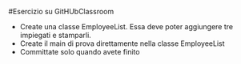#Esercizio su GitHUbClassroom

* Create una classe EmployeeList. Essa deve poter aggiungere tre impiegati e stamparli. 
* Create il main di prova direttamente nella classe EmployeeList
* Committate solo quando avete finito

